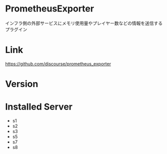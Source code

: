 # PrometheusExporter
インフラ側の外部サービスにメモリ使用量やプレイヤー数などの情報を送信するプラグイン

# Link
https://github.com/discourse/prometheus_exporter

# Version

# Installed Server
- s1
- s2
- s3
- s5
- s7
- s8
